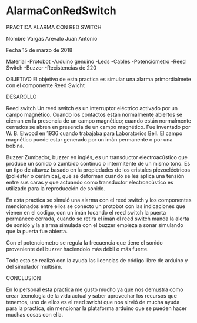 # AlarmaConRedSwitch

PRACTICA ALARMA CON RED SWITCH

Nombre 
Vargas Arevalo Juan Antonio


Fecha 
15 de marzo de 2018


Material
-Protobot
-Arduino genuino 
-Leds 
-Cables 
-Potenciometro
-Reed Switch
-Buzzer
-Recistencias de 220



OBJETIVO
El objetivo de esta practica es simular una alarma primordialmete con el componente Reed Swicht


DESAROLLO

Reed switch
Un reed switch  es un interruptor eléctrico activado por un campo magnético.
Cuando los contactos están normalmente abiertos se cierran en la presencia de un campo magnético; cuando están normalmente cerrados se abren en presencia de un campo magnético. Fue inventado por W. B. Elwood en 1936 cuando trabajaba para Laboratorios Bell.
El campo magnético puede estar generado por un imán permanente o por una bobina.


Buzzer
Zumbador, buzzer en inglés, es un transductor electroacústico que produce un sonido o zumbido continuo o intermitente de un mismo tono.  Es un tipo de altavoz basado en la propiedades de los cristales piezoeléctricos (poliéster o cerámica), que se deforman cuando se les aplica una tensión entre sus caras y que actuando como transductor electroacústico es utilizado para la reproducción de sonido.


En esta practica se simuló una alarma con el reed switch  y los componentes mencionados entre ellos se conecto un protobot con las indicaciones que vienen en el codigo, con un imán tocando el reed switch la puerta permanece cerrada, cuando se retira el imán el reed switch manda la alerta de sonido y la alarma simulada con el buzzer empieza a sonar simulando que la puerta fue abierta.

Con el potenciometro se regula la frecuencia que tiene el sonido proveniente del buzzer haciendolo más débil o más fuerte. 

Todo esto se realizó con la ayuda las licencias de código libre de arduino y del simulador multísim. 

CONCLUSION 

En lo personal esta practica me gusto mucho ya que nos demustra como crear tecnología de la vida actual y saber  aprovechar los recursos que tenemos, uno de ellos es el reed swicht que nos sirvió de mucha ayuda para la practica, sin mencionar la plataforma arduino que se pueden hacer muchas cosas con ella. 



